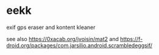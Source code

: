 # eekk

exif gps eraser and kontent kleaner

see also https://0xacab.org/jvoisin/mat2 and https://f-droid.org/packages/com.jarsilio.android.scrambledeggsif/
